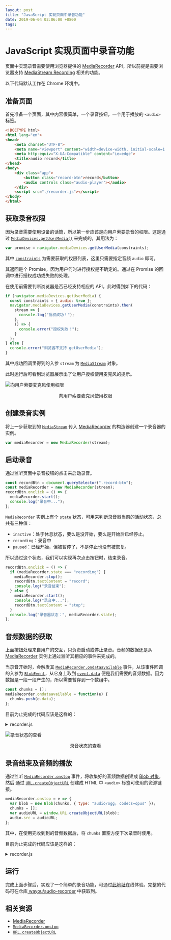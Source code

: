 ```yaml
---
layout: post
title: "JavaScript 实现页面中录音功能"
date: 2019-06-04 02:06:00 +0800
tags: 
---
```

    
# JavaScript 实现页面中录音功能

页面中实现录音需要使用浏览器提供的 [Media​Recorder](https://developer.mozilla.org/en-US/docs/Web/API/MediaRecorder) API，所以前提是需要浏览器支持 [MediaStream Recording](https://w3c.github.io/mediacapture-record/#MediaRecorderAPI) 相关的功能。

以下代码默认工作在 Chrome 环境中。

## 准备页面

首先准备一个页面，其中内容很简单，一个录音按钮，一个用于播放的 `<audio>` 标签。

```html
<!DOCTYPE html>
<html lang="en">
<head>
    <meta charset="UTF-8">
    <meta name="viewport" content="width=device-width, initial-scale=1.0">
    <meta http-equiv="X-UA-Compatible" content="ie=edge">
    <title>audio record</title>
</head>
<body>
    <div class="app">
        <button class="record-btn">record</button>
        <audio controls class="audio-player"></audio>
    </div>
    <script src="./recorder.js"></script>
</body>
</html>
```

## 获取录音权限

因为录音需要使用设备的话筒，所以第一步应该是向用户索要录音的权限。这是通过 [`Media​Devices​.get​User​Media()`](https://developer.mozilla.org/en-US/docs/Web/API/MediaDevices/getUserMedia) 来完成的，其用法为：

```js
var promise = navigator.mediaDevices.getUserMedia(constraints);
```

其中 [`constraints`](https://developer.mozilla.org/en-US/docs/Web/API/MediaDevices/getUserMedia#Parameters) 为需要获取的权限列表，这里只需要指定音频 `audio` 即可。

其返回是个 Promise，因为用户何时进行授权是不确定的。通过在 Promise 的回调中进行授权成功或失败的处理。

在使用前需要判断浏览器是否已经支持相应的 API，此时得到如下的代码：

```js
if (navigator.mediaDevices.getUserMedia) {
  const constraints = { audio: true };
  navigator.mediaDevices.getUserMedia(constraints).then(
    stream => {
      console.log("授权成功！");
    },
    () => {
      console.error("授权失败！");
    }
  );
} else {
  console.error("浏览器不支持 getUserMedia");
}
```

其中成功回调里得到的入参 `stream` 为 [`MediaStream`](https://developer.mozilla.org/en-US/docs/Web/API/MediaStream) 对象。

此时运行后可看到浏览器展示出了让用户授权使用麦克风的提示。

![向用户索要麦克风使用权限](https://user-images.githubusercontent.com/3783096/58750750-a484c100-84c8-11e9-9785-94746d98dbd5.png)
<p align="center">向用户索要麦克风使用权限</p>

## 创建录音实例

将上一步获取到的 [`MediaStream`](https://developer.mozilla.org/en-US/docs/Web/API/MediaStream) 传入 [Media​Recorder](https://developer.mozilla.org/en-US/docs/Web/API/MediaRecorder) 的构造器创建一个录音器的实例。

```js
var mediaRecorder = new MediaRecorder(stream);
```

## 启动录音

通过监听页面中录音按钮的点击来启动录音。

```js
const recordBtn = document.querySelector(".record-btn");
const mediaRecorder = new MediaRecorder(stream);
recordBtn.onclick = () => {
  mediaRecorder.start();
  console.log("录音中...");
};
```

`MediaRecorder` 实例上有个 [`state`](https://developer.mozilla.org/en-US/docs/Web/API/MediaRecorder/state) 状态，可用来判断录音器当前的活动状态，总共有三种值：

- `inactive`：处于休息状态，要么是没开始，要么是开始后已经停止。
- `recording`：录音中
- `paused`：已经开始，但被暂停了，不是停止也没有被恢复。

所以通过这个状态，我们可以实现再次点击按钮时，结束录音。

```js
recordBtn.onclick = () => {
  if (mediaRecorder.state === "recording") {
    mediaRecorder.stop();
    recordBtn.textContent = "record";
    console.log("录音结束");
  } else {
    mediaRecorder.start();
    console.log("录音中...");
    recordBtn.textContent = "stop";
  }
  console.log("录音器状态：", mediaRecorder.state);
};
```

## 音频数据的获取

上面按钮处理来自用户的交互，只负责启动或停止录音。音频的数据还是从 [Media​Recorder](https://developer.mozilla.org/en-US/docs/Web/API/MediaRecorder) 实例上通过监听其相应的事件来完成的。

当录音开始时，会触发其 [`MediaRecorder.ondataavailable`](https://developer.mozilla.org/en-US/docs/Web/API/MediaRecorder/ondataavailable) 事件，从该事件回调的入参为 [`BlobEvent`](https://developer.mozilla.org/en-US/docs/Web/API/BlobEvent)，从它身上取到 [`event.data`](https://developer.mozilla.org/en-US/docs/Web/API/BlobEvent/data) 便是我们需要的音频数据。因为数据是一段一段产生的，所以需要暂存到一个数组中。

```js
const chunks = [];
mediaRecorder.ondataavailable = function(e) {
  chunks.push(e.data);
};
```

目前为止完成的代码应该是这样的：

<details>
<summary>
recorder.js
</summary>

```js
const recordBtn = document.querySelector(".record-btn");
const playBtn = document.querySelector(".play-btn");

if (navigator.mediaDevices.getUserMedia) {
  var chunks = [];
  const constraints = { audio: true };
  navigator.mediaDevices.getUserMedia(constraints).then(
    stream => {
      console.log("授权成功！");

      const mediaRecorder = new MediaRecorder(stream);

      recordBtn.onclick = () => {
        if (mediaRecorder.state === "recording") {
          mediaRecorder.stop();
          recordBtn.textContent = "record";
          console.log("录音结束");
        } else {
          mediaRecorder.start();
          console.log("录音中...");
          recordBtn.textContent = "stop";
        }
        console.log("录音器状态：", mediaRecorder.state);
      };

      mediaRecorder.ondataavailable = function(e) {
        chunks.push(e.data);
      };
    },
    () => {
      console.error("授权失败！");
    }
  );
} else {
  console.error("浏览器不支持 getUserMedia");
}
```

</details>

![录音状态的查看](https://user-images.githubusercontent.com/3783096/58750759-c0886280-84c8-11e9-9c8f-154a1fafc959.gif)
<p align="center">录音状态的查看</p>


## 录音结束及音频的播放

通过监听 [`MediaRecorder.onstop`](https://developer.mozilla.org/en-US/docs/Web/API/MediaRecorder/onstop) 事件，将收集好的音频数据创建成 [Blob 对象](https://developer.mozilla.org/en/docs/Web/API/Blob)，然后 通过 [`URL.createObjectURL`](https://developer.mozilla.org/en-US/docs/Web/API/URL/createObjectURL) 创建成 HTML 中 `<audio>` 标签可使用的资源链接。

```js
mediaRecorder.onstop = e => {
  var blob = new Blob(chunks, { type: "audio/ogg; codecs=opus" });
  chunks = [];
  var audioURL = window.URL.createObjectURL(blob);
  audio.src = audioURL;
};
```

其中，在使用完收到到的音频数据后，将 `chunks` 置空方便下次录音时使用。

目前为止完成的代码应该是这样的：

<details>
<summary>
recorder.js
</summary>

```js
const recordBtn = document.querySelector(".record-btn");
const player = document.querySelector(".audio-player");

if (navigator.mediaDevices.getUserMedia) {
  var chunks = [];
  const constraints = { audio: true };
  navigator.mediaDevices.getUserMedia(constraints).then(
    stream => {
      console.log("授权成功！");

      const mediaRecorder = new MediaRecorder(stream);

      recordBtn.onclick = () => {
        if (mediaRecorder.state === "recording") {
          mediaRecorder.stop();
          recordBtn.textContent = "record";
          console.log("录音结束");
        } else {
          mediaRecorder.start();
          console.log("录音中...");
          recordBtn.textContent = "stop";
        }
        console.log("录音器状态：", mediaRecorder.state);
      };

      mediaRecorder.ondataavailable = e => {
        chunks.push(e.data);
      };

      mediaRecorder.onstop = e => {
        var blob = new Blob(chunks, { type: "audio/ogg; codecs=opus" });
        chunks = [];
        var audioURL = window.URL.createObjectURL(blob);
        player.src = audioURL;
      };
    },
    () => {
      console.error("授权失败！");
    }
  );
} else {
  console.error("浏览器不支持 getUserMedia");
}
```

</details>

## 运行

完成上面步骤后，实现了一个简单的录音功能，可通过[此地址](https://wayou.github.io/audio-recorder/index.html)在线体验。完整的代码可在仓库[ wayou/audio-recorder](https://github.com/wayou/audio-recorder) 中获取到。

## 相关资源

- [Media​Recorder](https://developer.mozilla.org/en-US/docs/Web/API/MediaRecorder)
- [`MediaRecorder.onstop`](https://developer.mozilla.org/en-US/docs/Web/API/MediaRecorder/onstop)
- [`URL.createObjectURL`](https://developer.mozilla.org/en-US/docs/Web/API/URL/createObjectURL)
    